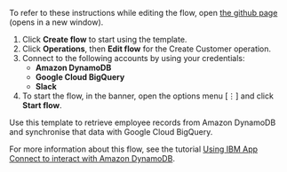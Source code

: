 To refer to these instructions while editing the flow, open [the github page](https://github.com/ot4i/app-connect-templates/blob/master/resources/markdown/Synchronize%20data%20between%20Amazon%20DynamoDB%20and%20Google%20Big%20Query_instructions.md) (opens in a new window).

1. Click **Create flow** to start using the template.
2. Click **Operations**, then **Edit flow** for the Create Customer operation.
3. Connect to the following accounts by using your credentials:
   - **Amazon DynamoDB** 
   - **Google Cloud BigQuery**
   - **Slack**
4. To start the flow, in the banner, open the options menu [⋮] and click **Start flow**.

Use this template to retrieve employee records from Amazon DynamoDB and synchronise that data with Google Cloud BigQuery.

For more information about this flow, see the tutorial [Using IBM App Connect to interact with Amazon DynamoDB](https://community.ibm.com/community/user/integration/blogs/shamini-arumugam1/2020/12/15/using-ibm-app-connect-to-interact-with-amazon-dyna).
